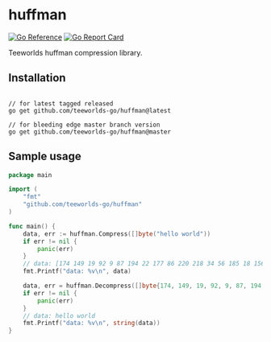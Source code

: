 # huffman

[![Go Reference](https://pkg.go.dev/badge/github.com/teeworlds-go/huffman.svg)](https://pkg.go.dev/github.com/teeworlds-go/huffman) [![Go Report Card](https://goreportcard.com/badge/github.com/teeworlds-go/huffman)](https://goreportcard.com/report/github.com/teeworlds-go/huffman)

Teeworlds huffman compression library.

## Installation

```shell

// for latest tagged released
go get github.com/teeworlds-go/huffman@latest

// for bleeding edge master branch version
go get github.com/teeworlds-go/huffman@master
```

## Sample usage

```go
package main

import (
	"fmt"
	"github.com/teeworlds-go/huffman"
)

func main() {
	data, err := huffman.Compress([]byte("hello world"))
	if err != nil {
		panic(err)
	}
	// data: [174 149 19 92 9 87 194 22 177 86 220 218 34 56 185 18 156 168 184 1]
	fmt.Printf("data: %v\n", data)

	data, err = huffman.Decompress([]byte{174, 149, 19, 92, 9, 87, 194, 22, 177, 86, 220, 218, 34, 56, 185, 18, 156, 168, 184, 1})
	if err != nil {
		panic(err)
	}
	// data: hello world
	fmt.Printf("data: %v\n", string(data))
}
```
